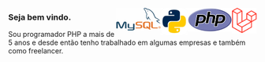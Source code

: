 <img src="laravel.png" width="50" align="right"><img src="php.png" width="90" align="right"><img src="python.jpg" width="55" align="right"><img src="mysql.png" width="90" align="right">

### Seja bem vindo.
<p>Sou programador PHP a mais de 5 anos e desde então tenho trabalhado em algumas empresas e também como freelancer.</p>

<!--
**evandrosystems/evandrosystems** is a ✨ _special_ ✨ repository because its `README.md` (this file) appears on your GitHub profile.

Here are some ideas to get you started:

- 🔭 I’m currently working on ...
- 🌱 I’m currently learning ...
- 👯 I’m looking to collaborate on ...
- 🤔 I’m looking for help with ...
- 💬 Ask me about ...
- 📫 How to reach me: ...
- 😄 Pronouns: ...
- ⚡ Fun fact: ...
-->
